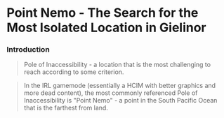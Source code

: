 # Point Nemo - The Search for the Most Isolated Location in Gielinor



### Introduction

>  Pole of Inaccessibility - a location that is the most challenging to reach according to some criterion. 

> In the IRL gamemode (essentially a HCIM with better graphics and more dead content), the most commonly referenced Pole of Inaccessibility is "Point Nemo" - a point in the South Pacific Ocean that is the farthest from land. 

